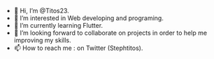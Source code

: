 - 👋 Hi, I’m @Titos23.
- 👀 I’m interested in Web developing and programing.
- 🌱 I’m currently learning Flutter.
- 💞️ I’m looking forward to collaborate on projects in order to help me improving my skills.
- 📫 How to reach me : on Twitter (Stephtitos).

<!---
Titos23/Titos23 is a ✨ special ✨ repository because its `README.md` (this file) appears on your GitHub profile.
You can click the Preview link to take a look at your changes.
--->
